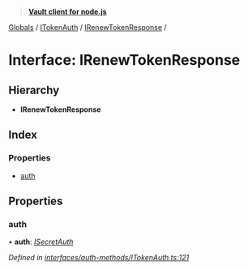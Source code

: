 > **[Vault client for node.js](../README.md)**

[Globals](../globals.md) / [ITokenAuth](../modules/itokenauth.md) / [IRenewTokenResponse](itokenauth.irenewtokenresponse.md) /

# Interface: IRenewTokenResponse

## Hierarchy

* **IRenewTokenResponse**

## Index

### Properties

* [auth](itokenauth.irenewtokenresponse.md#auth)

## Properties

###  auth

• **auth**: *[ISecretAuth](isecretauth.md)*

*Defined in [interfaces/auth-methods/ITokenAuth.ts:121](https://github.com/theogravity/vault-tacular/blob/68ec17c/src/interfaces/auth-methods/ITokenAuth.ts#L121)*